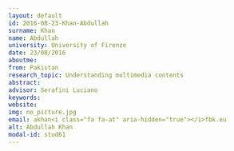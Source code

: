 ```yaml
---
layout: default 
id: 2016-08-23-Khan-Abdullah
surname: Khan
name: Abdullah
university: University of Firenze
date: 23/08/2016
aboutme: 
from: Pakistan
research_topic: Understanding multimedia contents 
abstract: 
advisor: Serafini Luciano
keywords: 
website: 
img: no_picture.jpg
email: akhan<i class="fa fa-at" aria-hidden="true"></i>fbk.eu
alt: Abdullah Khan
modal-id: stud61
---
```

